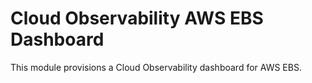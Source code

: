 # Cloud Observability AWS EBS Dashboard

This module provisions a Cloud Observability dashboard for AWS EBS.
